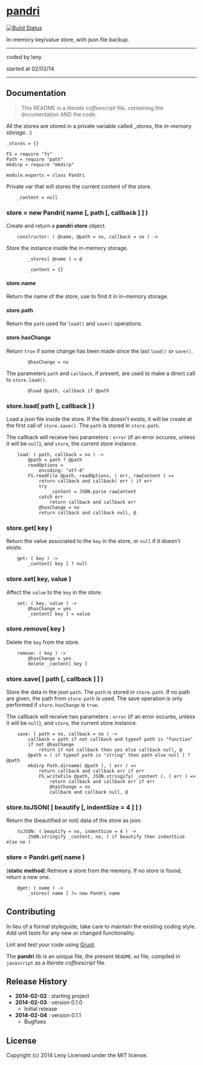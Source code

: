 # [pandri](http://github.com/leny/pandri)

[![Build Status](https://secure.travis-ci.org/leny/pandri.png?branch=master)](http://travis-ci.org/leny/pandri)

In-memory key/value store, with json file backup.

* * *

coded by leny

started at 02/02/14

* * *

## Documentation

> This README is a *literate coffeescript* file, containing the documentation AND the code.

All the stores are stored in a private variable called _stores, the *in-memory storage*. :)

    _stores = {}

    FS = require "fs"
    Path = require "path"
    mkdirp = require "mkdirp"

    module.exports = class Pandri

Private var that will stores the current content of the store.

        _content = null

### store = new Pandri( name [, path [, callback ] ] )

Create and return a **pandri store** object.

        constructor: ( @name, @path = no, callback = no ) ->

Store the instance inside the in-memory storage.

            _stores[ @name ] = @
            
            _content = {}

#### store.name

Return the name of the store, use to find it in in-memory storage.

#### store.path

Return the `path` used for `load()` and `save()` operations.

#### store.hasChange

Return `true` if some change has been made since the last `load()` or `save()`.

            @hasChange = no

The parameters `path` and `callback`, if present, are used to make a direct call to `store.load()`.

            @load @path, callback if @path

### store.load( path [, callback ] )

Load a json file inside the store.
If the file doesn't exists, it will be create at the first call of `store.save()`.
The `path` is stored in `store.path`.

The callback will receive two parameters : `error` (if an error occures, unless it will be `null`), and `store`, the current store instance.

        load: ( path, callback = no ) ->
            @path = path ? @path
            readOptions =
                encoding: "utf-8"
            FS.readFile @path, readOptions, ( err, rawContent ) =>
                return callback and callback( err ) if err
                try
                    _content = JSON.parse rawContent
                catch err
                    return callback and callback err
                @hasChange = no
                return callback and callback null, @

### store.get( key )

Return the value associated to the `key` in the store, or `null` if it doesn't exists.

        get: ( key ) ->
            _content[ key ] ? null

### store.set( key, value )

Affect the `value` to the `key` in the store.

        set: ( key, value ) ->
            @hasChange = yes
            _content[ key ] = value

### store.remove( key )

Delete the `key` from the store.

        remove: ( key ) ->
            @hasChange = yes
            delete _content[ key ]

### store.save( [ path [, callback ] ] )

Store the data in the json `path`. The `path` is stored in `store.path`. If no path are given, the path from `store.path` is used.
The save operation is only performed if `store.hasChange` is `true`.

The callback will receive two parameters : `error` (if an error occures, unless it will be `null`), and `store`, the current store instance.

        save: ( path = no, callback = no ) ->
            callback = path if not callback and typeof path is "function"
            if not @hasChange
                return if not callback then yes else callback null, @
            @path = ( if typeof path is "string" then path else null ) ? @path
            mkdirp Path.dirname( @path ), ( err ) =>
                return callback and callback err if err
                FS.writeFile @path, JSON.stringify( _content ), ( err ) =>
                    return callback and callback err if err
                    @hasChange = no
                    callback and callback null, @

### store.toJSON( [ beautify [, indentSize = 4 ] ] )

Return the (beautified or not) data of the store as json.

        toJSON: ( beautify = no, indentSize = 4 ) ->
            JSON.stringify _content, no, ( if beautify then indentSize else no )

### store = Pandri.get( name )

(**static method**) Retrieve a store from the memory.
If no store is found, return a new one.

        @get: ( name ) ->
            _stores[ name ] ?= new Pandri name

## Contributing

In lieu of a formal styleguide, take care to maintain the existing coding style. Add unit tests for any new or changed functionality.

Lint and test your code using [Grunt](http://gruntjs.com/).

The **pandri** lib is an unique file, the present `README.md` file, compiled in `javascript` as a *literate coffeescript* file.

## Release History

* **2014-02-02** : starting project
* **2014-02-03** : version 0.1.0
    * Initial release
* **2014-02-04** : version 0.1.1
    * Bugfixes

## License
Copyright (c) 2014 Leny
Licensed under the MIT license.
